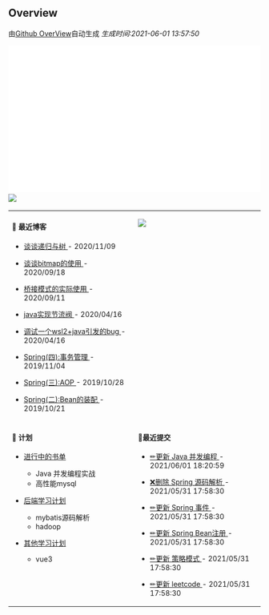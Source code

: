 
## Overview

由[Github OverView](https://github.com/0xcaffebabe/0xcaffebabe)自动生成 _生成时间:2021-06-01 13:57:50_

![](https://raw.githubusercontent.com/0xcaffebabe/github-stats/master/generated/overview.svg)![](https://github-readme-stats.vercel.app/api/top-langs/?username=0xcaffebabe&layout=compact&langs_count=8)

<table>

<tr>
<td valign="top" width="50%">

#### 📖 最近博客


* <a href="https://0xcaffebabe.github.io/%E7%AE%97%E6%B3%95/2020/11/09/%E8%B0%88%E8%B0%88%E9%80%92%E5%BD%92%E4%B8%8E%E6%A0%91.html" target="_blank"> 谈谈递归与树 </a> - 2020/11/09 

    
* <a href="https://0xcaffebabe.github.io/%E7%AE%97%E6%B3%95/2020/09/18/%E8%B0%88%E8%B0%88bitmap%E7%9A%84%E4%BD%BF%E7%94%A8.html" target="_blank"> 谈谈bitmap的使用 </a> - 2020/09/18 

    
* <a href="https://0xcaffebabe.github.io/%E8%AE%BE%E8%AE%A1%E6%A8%A1%E5%BC%8F/2020/09/11/%E6%A1%A5%E6%8E%A5%E6%A8%A1%E5%BC%8F%E7%9A%84%E5%AE%9E%E9%99%85%E4%BD%BF%E7%94%A8.html" target="_blank"> 桥接模式的实际使用 </a> - 2020/09/11 

    
* <a href="https://0xcaffebabe.github.io/java/2020/04/16/JAVA%E5%AE%9E%E7%8E%B0%E8%8A%82%E6%B5%81%E9%98%80.html" target="_blank"> java实现节流阀 </a> - 2020/04/16 

    
* <a href="https://0xcaffebabe.github.io/%E6%97%A5%E5%B8%B8/2020/04/16/%E8%B0%83%E8%AF%95%E4%B8%80%E4%B8%AAwsl2+java%E5%BC%95%E5%8F%91%E7%9A%84bug.html" target="_blank"> 调试一个wsl2+java引发的bug </a> - 2020/04/16 

    
* <a href="https://0xcaffebabe.github.io/spring/2019/11/04/Spring-%E5%9B%9B-%E4%BA%8B%E5%8A%A1%E7%AE%A1%E7%90%86.html" target="_blank"> Spring(四):事务管理 </a> - 2019/11/04 

    
* <a href="https://0xcaffebabe.github.io/spring/2019/10/28/Spring(%E4%B8%89)-AOP.html" target="_blank"> Spring(三):AOP </a> - 2019/10/28 

    
* <a href="https://0xcaffebabe.github.io/spring/2019/10/21/Spring(%E4%BA%8C)-Bean%E7%9A%84%E8%A3%85%E9%85%8D.html" target="_blank"> Spring(二):Bean的装配 </a> - 2019/10/21 

        

</td>

<td valign="top" width="50%">

![](https://github-readme-stats.vercel.app/api/wakatime?username=0xcaffebabe)

</td>

</tr>

<tr>

<td valign="top" width="50%">

#### 📝 计划

- [进行中的书单](https://github.com/users/0xcaffebabe/projects/4)
  - Java 并发编程实战
  - 高性能mysql


- [后端学习计划](https://github.com/users/0xcaffebabe/projects/1)
  - mybatis源码解析
  - hadoop


- [其他学习计划](https://github.com/users/0xcaffebabe/projects/3)
  - vue3


<td>

#### 🌴最近提交


  * <a href="https://github.com/0xcaffebabe/note/commit/074588ef221a042da07cd2741e5d3f2266883358" target="_blank"> ✏更新 Java 并发编程 </a> - 2021/06/01 18:20:59 

    
  * <a href="https://github.com/0xcaffebabe/note/commit/aafc7fa926d77f0f7a77e570c5bc46185fd223c6" target="_blank"> ❌删除 Spring 源码解析 </a> - 2021/05/31 17:58:30 

    
  * <a href="https://github.com/0xcaffebabe/note/commit/b8778fd33941946d7d2f621f202a6e5553f34398" target="_blank"> ✏更新 Spring 事件 </a> - 2021/05/31 17:58:30 

    
  * <a href="https://github.com/0xcaffebabe/note/commit/eaa4c0d4f62d1a802739f25cc9e5578cf61792c3" target="_blank"> ✏更新 Spring Bean注册 </a> - 2021/05/31 17:58:30 

    
  * <a href="https://github.com/0xcaffebabe/note/commit/e5a3f84e6399f2db6e928b1beeabea8694abe84e" target="_blank"> ✏更新 策略模式 </a> - 2021/05/31 17:58:30 

    
  * <a href="https://github.com/0xcaffebabe/note/commit/74e8d889e21c34b7bfff83f388d335c9be52803b" target="_blank"> ✏更新 leetcode </a> - 2021/05/31 17:58:30 

    

</td>

</tr>

</table>
